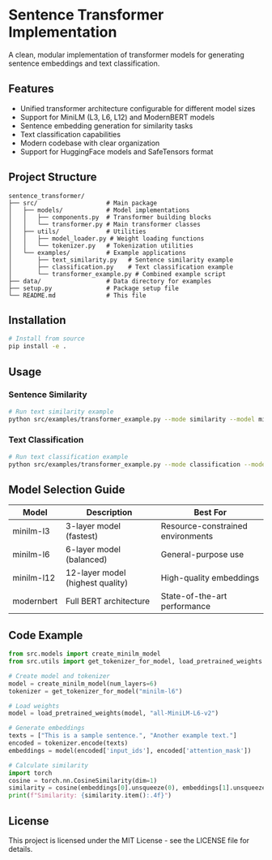 # Sentence Transformer Implementation

A clean, modular implementation of transformer models for generating sentence embeddings and text classification.

## Features

- Unified transformer architecture configurable for different model sizes
- Support for MiniLM (L3, L6, L12) and ModernBERT models
- Sentence embedding generation for similarity tasks
- Text classification capabilities
- Modern codebase with clear organization
- Support for HuggingFace models and SafeTensors format

## Project Structure

```
sentence_transformer/
├── src/                   # Main package
│   ├── models/            # Model implementations
│   │   ├── components.py  # Transformer building blocks
│   │   └── transformer.py # Main transformer classes
│   ├── utils/             # Utilities
│   │   ├── model_loader.py # Weight loading functions
│   │   └── tokenizer.py   # Tokenization utilities
│   └── examples/          # Example applications
│       ├── text_similarity.py   # Sentence similarity example
│       ├── classification.py    # Text classification example
│       └── transformer_example.py # Combined example script
├── data/                  # Data directory for examples
├── setup.py               # Package setup file
└── README.md              # This file
```

## Installation

```bash
# Install from source
pip install -e .
```

## Usage

### Sentence Similarity

```bash
# Run text similarity example
python src/examples/transformer_example.py --mode similarity --model minilm-l6
```

### Text Classification

```bash
# Run text classification example
python src/examples/transformer_example.py --mode classification --model minilm-l6 --epochs 5
```

## Model Selection Guide

| Model | Description | Best For |
|-------|-------------|----------|
| minilm-l3 | 3-layer model (fastest) | Resource-constrained environments |
| minilm-l6 | 6-layer model (balanced) | General-purpose use |
| minilm-l12 | 12-layer model (highest quality) | High-quality embeddings |
| modernbert | Full BERT architecture | State-of-the-art performance |

## Code Example

```python
from src.models import create_minilm_model
from src.utils import get_tokenizer_for_model, load_pretrained_weights

# Create model and tokenizer
model = create_minilm_model(num_layers=6)
tokenizer = get_tokenizer_for_model("minilm-l6")

# Load weights
model = load_pretrained_weights(model, "all-MiniLM-L6-v2")

# Generate embeddings
texts = ["This is a sample sentence.", "Another example text."]
encoded = tokenizer.encode(texts)
embeddings = model(encoded['input_ids'], encoded['attention_mask'])

# Calculate similarity
import torch
cosine = torch.nn.CosineSimilarity(dim=1)
similarity = cosine(embeddings[0].unsqueeze(0), embeddings[1].unsqueeze(0))
print(f"Similarity: {similarity.item():.4f}")
```

## License

This project is licensed under the MIT License - see the LICENSE file for details.